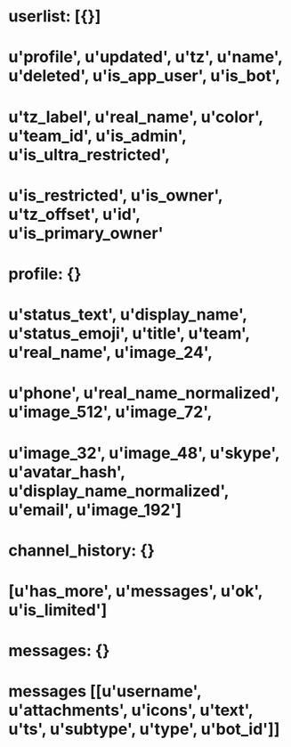 # userlist: [{}]
#   u'profile', u'updated', u'tz', u'name', u'deleted', u'is_app_user', u'is_bot',
#   u'tz_label', u'real_name', u'color', u'team_id', u'is_admin', u'is_ultra_restricted',
#   u'is_restricted', u'is_owner', u'tz_offset', u'id', u'is_primary_owner'
#
#       profile: {}
#       u'status_text', u'display_name', u'status_emoji', u'title', u'team', u'real_name', u'image_24',
#       u'phone', u'real_name_normalized', u'image_512', u'image_72',
#       u'image_32', u'image_48', u'skype', u'avatar_hash', u'display_name_normalized', u'email', u'image_192']
#
#    channel_history: {}
#    [u'has_more', u'messages', u'ok', u'is_limited']
#       messages: {}
#       messages [[u'username', u'attachments', u'icons', u'text', u'ts', u'subtype', u'type', u'bot_id']]
